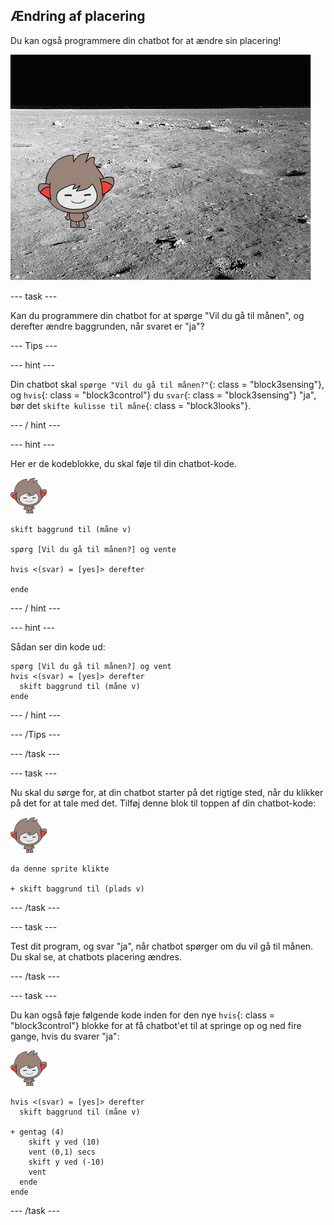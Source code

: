 ## Ændring af placering

Du kan også programmere din chatbot for at ændre sin placering!

![Tester en skiftende baggrund](images/chatbot-backdrop-moon.png)

\--- task \---

Kan du programmere din chatbot for at spørge "Vil du gå til månen", og derefter ændre baggrunden, når svaret er "ja"?

\--- Tips \---

\--- hint \---

Din chatbot skal `spørge "Vil du gå til månen?"`{: class = "block3sensing"}, og `hvis`{: class = "block3control"} du `svar`{: class = "block3sensing"} "ja", bør det `skifte kulisse til måne`{: class = "block3looks"}.

\--- / hint \---

\--- hint \---

Her er de kodeblokke, du skal føje til din chatbot-kode.

![nano sprite](images/nano-sprite.png)

```blocks3
skift baggrund til (måne v)

spørg [Vil du gå til månen?] og vente

hvis <(svar) = [yes]> derefter 

ende
```

\--- / hint \---

\--- hint \---

Sådan ser din kode ud:

```blocks3
spørg [Vil du gå til månen?] og vent
hvis <(svar) = [yes]> derefter 
  skift baggrund til (måne v)
ende
```

\--- / hint \---

\--- /Tips \---

\--- /task \---

\--- task \---

Nu skal du sørge for, at din chatbot starter på det rigtige sted, når du klikker på det for at tale med det. Tilføj denne blok til toppen af din chatbot-kode:

![nano sprite](images/nano-sprite.png)

```blocks3
da denne sprite klikte

+ skift baggrund til (plads v)
```

\--- /task \---

\--- task \---

Test dit program, og svar "ja", når chatbot spørger om du vil gå til månen. Du skal se, at chatbots placering ændres.

\--- /task \---

\--- task \---

Du kan også føje følgende kode inden for den nye `hvis`{: class = "block3control"} blokke for at få chatbot'et til at springe op og ned fire gange, hvis du svarer "ja":

![nano sprite](images/nano-sprite.png)

```blocks3
hvis <(svar) = [yes]> derefter 
  skift baggrund til (måne v)

+ gentag (4) 
    skift y ved (10)
    vent (0,1) secs
    skift y ved (-10)
    vent
  ende
ende
```

\--- /task \---